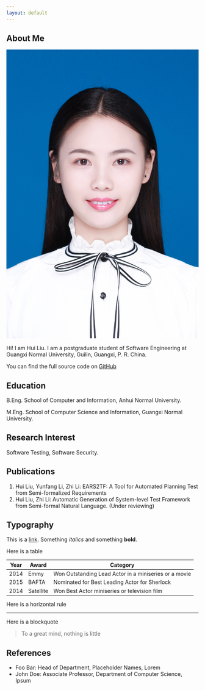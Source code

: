 ```yaml
---
layout: default
---
```


## About Me

<img class="profile-picture" src="photolh.jpg">

Hi! I am Hui Liu. I am a postgraduate student of Software Engineering at Guangxi Normal University, Guilin, Guangxi, P. R. China.

You can find the full source code on [GitHub](https://github.com/aloeordown)

## Education

B.Eng. School of Computer and Information, Anhui Normal University.

M.Eng. School of Computer Science and Information, Guangxi Normal University.

## Research Interest

Software Testing, Software Security.

## Publications

1. Hui Liu, Yunfang Li, Zhi Li: EARS2TF: A Tool for Automated Planning Test from Semi-formalized Requirements
2. Hui Liu, Zhi Li: Automatic Generation of System-level Test Framework from Semi-formal Natural Language. (Under reviewing)

## Typography

This is a [link](http://google.com). Something *italics* and something **bold**.

Here is a table

Year | Award | Category
-----|-------|--------
2014 | Emmy  | Won Outstanding Lead Actor in a miniseries or a movie
2015 | BAFTA | Nominated for Best Leading Actor for Sherlock
2014 | Satellite | Won Best Actor miniseries or television film

Here is a horizontal rule

---

Here is a blockquote

> To a great mind, nothing is little

## References

* Foo Bar: Head of Department, Placeholder Names, Lorem
* John Doe: Associate Professor, Department of Computer Science, Ipsum
